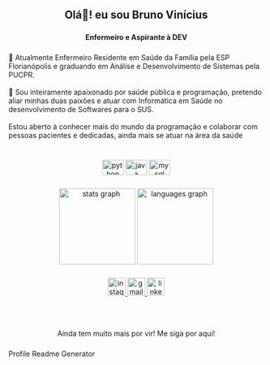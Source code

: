 <h2 align="center">Olá👋! eu sou Bruno Vinícius</h2>

###

<h4 align="center">Enfermeiro e Aspirante à DEV</h4>

###

<p align="left">🌱 Atualmente Enfermeiro Residente em Saúde da Família pela ESP Florianópolis e graduando em Análise e Desenvolvimento de Sistemas pela PUCPR.<br><br>👀 Sou inteiramente apaixonado por saúde pública e programação, pretendo aliar minhas duas paixões e atuar com Informática em Saúde no desenvolvimento de Softwares para o SUS.<br><br>Estou aberto à conhecer mais do mundo da programação e colaborar com pessoas pacientes e dedicadas, ainda mais se atuar na área da saúde</p>

###

<br clear="both">

<div align="center">
  <img src="https://cdn.jsdelivr.net/gh/devicons/devicon/icons/python/python-original-wordmark.svg" height="30" width="42" alt="python logo"  />
  <img src="https://cdn.jsdelivr.net/gh/devicons/devicon/icons/java/java-original-wordmark.svg" height="30" width="42" alt="java logo"  />
  <img src="https://cdn.jsdelivr.net/gh/devicons/devicon/icons/mysql/mysql-original-wordmark.svg" height="30" width="42" alt="mysql logo"  />
</div>

###

<div align="center">
  <img src="https://github-readme-stats.vercel.app/api?hide_title=false&hide_rank=false&show_icons=true&include_all_commits=true&count_private=true&disable_animations=true&theme=dark&locale=pt-br&hide_border=true&username=bruvini" height="150" alt="stats graph"  />
  <img src="https://github-readme-stats.vercel.app/api/top-langs?locale=en&hide_title=false&layout=compact&card_width=320&langs_count=5&theme=dracula&hide_border=false&username=bruvini" height="150" alt="languages graph"  />
</div>

###

<div align="center">
  <a href="www.instagram.com/bruvini/" target="_blank">
    <img src="https://img.shields.io/static/v1?message=Instagram&logo=instagram&label=&color=E4405F&logoColor=white&labelColor=&style=for-the-badge" height="35" alt="instagram logo"  />
  </a>
  <a href="bruvini.silva12@gmail.com" target="_blank">
    <img src="https://img.shields.io/static/v1?message=Gmail&logo=gmail&label=&color=D14836&logoColor=white&labelColor=&style=for-the-badge" height="35" alt="gmail logo"  />
  </a>
  <a href="www.linkedin.com/in/enfbrunovinicius/" target="_blank">
    <img src="https://img.shields.io/static/v1?message=LinkedIn&logo=linkedin&label=&color=0077B5&logoColor=white&labelColor=&style=for-the-badge" height="35" alt="linkedin logo"  />
  </a>
</div>

###

<br clear="both">

###

<p align="center">Ainda tem muito mais por vir! Me siga por aqui!</p>

###
Profile Readme Generator
